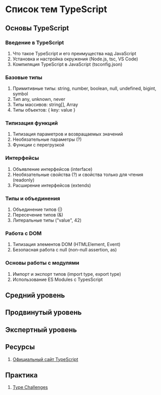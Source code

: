 # Список тем TypeScript

## Основы TypeScript

### Введение в TypeScript

1. Что такое TypeScript и его преимущества над JavaScript
2. Установка и настройка окружения (Node.js, tsc, VS Code)
3. Компиляция TypeScript в JavaScript (tsconfig.json)

### Базовые типы

1. Примитивные типы: string, number, boolean, null, undefined, bigint, symbol
2. Тип any, unknown, never
3. Типы массивов: string[], Array<string>
4. Типы объектов: { key: value }

### Типизация функций

1. Типизация параметров и возвращаемых значений
2. Необязательные параметры (?)
3. Функции с перегрузкой

### Интерфейсы

1. Объявление интерфейсов (interface)
2. Необязательные свойства (?) и свойства только для чтения (readonly)
3. Расширение интерфейсов (extends)

### Типы и объединения

1. Объединение типов (|)
2. Пересечение типов (&)
3. Литеральные типы ("value", 42)

### Работа с DOM

1. Типизация элементов DOM (HTMLElement, Event)
2. Безопасная работа с null (non-null assertion, as)

### Основы работы с модулями

1. Импорт и экспорт типов (import type, export type)
2. Использование ES Modules с TypesScript

## Средний уровень

## Продвинутый уровень

## Экспертный уровень

## Ресурсы

1. [Официальный сайт TypeScript](https://www.typescriptlang.org/)

## Практика

1. [Type Challenges](https://github.com/type-challenges/type-challenges)



